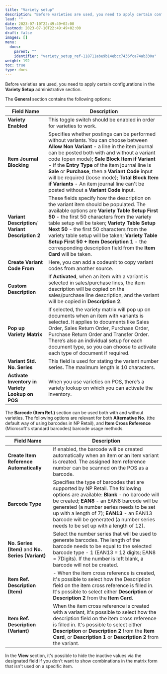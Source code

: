 ```yaml
---
title: "Variety setup"
description: "Before varieties are used, you need to apply certain configurations in the Variety Setup administrative section."
lead: ""
date: 2023-07-10T22:49:49+02:00
lastmod: 2023-07-10T22:49:49+02:00
draft: false
images: []
menu:
  docs:
    parent: ""
    identifier: "variety_setup_ref-118711abe9b14ebcc7436fca74ab330a"
weight: 192
toc: true
type: docs
---
```


Before varieties are used, you need to apply certain configurations in the **Variety Setup** administrative section.

The **General** section contains the following options:

| Field Name      | Description |
| ----------- | ----------- |
| **Variety Enabled**       | This toggle switch should be enabled in order for varieties to work.     |
| **Item Journal Blocking**   | Specifies whether postings can be performed without variants. You can choose between **Allow Non Variant** - a line in the item journal can be posted both with and without a variant code (open mode); **Sale Block Item if Variant** - if the **Entry Type** of the item journal line is **Sale** or **Purchase**, then a **Variant Code** input will be required (loose mode); **Total Block Item if Variants** - An item journal line can't be posted without a **Variant Code** input.      |
| **Variant Description**/ **Variant Description 2**  |  These fields specify how the description on the variant item should be populated. The available options are **Variety Table Setup First 50** - the first 50 characters from the variety table setup will be taken; **Variety Table Setup Next 50** - the first 50 characters from the variety table setup will be taken; **Variety Table Setup First 50 + Item Description 1** - the corresponding description field from the **Item Card** will be taken.   |
| **Create Variant Code From** | Here, you can add a codeunit to copy variant codes from another source. |
| **Custom Description** | If **Activated**, when an item with a variant is selected in sales/purchase lines, the item description will be copied on the sales/purchase line description, and the variant will be copied in **Description 2**.   |
| **Pop up Variety Matrix**  | If selected, the variety matrix will pop up on documents when an item with variants is selected. It applies to documents like Sales Order, Sales Return Order, Purchase Order, Purchase Return Order and Transfer Order. There’s also an individual setup for each document type, so you can choose to activate each type of document if required.   |
| **Variant Std. No. Series**  | This field is used for stating the variant number series. The maximum length is 10 characters.  |
| **Activate Inventory in Variety Lookup on POS** | When you use varieties on POS, there’s a variety lookup on which you can activate the inventory. | 

The **Barcode (Item Ref.)** section can be used both with and without varieties. The following options are relevant for both **Alternative No.** (the default way of using barcodes in NP Retail), and **Item Cross Reference** (Microsoft's standard barcodes) barcode usage methods.

| Field Name      | Description |
| ----------- | ----------- |
| **Create Item Reference Automatically**       | If enabled, the barcode will be created automatically when an item or an item variant is created. The assigned item reference number can be scanned on the POS as a barcode.      |
| **Barcode Type**   | Specifies the type of barcodes that are supported by NP Retail. The following options are available: **Blank** - no barcode will be created; **EAN8** - an EAN8 barcode will be generated (a number series needs to be set up with a length of 7); **EAN13** - an EAN13 barcode will be generated (a number series needs to be set up with a length of 12).     |
| **No. Series (Item)** and **No. Series (Variant)**  | Select the number series that will be used to generate barcodes. The length of the barcode needs to be equal to the selected barcode type - 1 (EAN13 = 12 digits; EAN8 = 7Digits). If the number is left blank, a barcode will not be created.   |
| **Item Ref. Description (Item)** | -  When the item cross reference is created, it's possible to select how the Description field on the item cross reference is filled in. It's possible to select either **Description** or **Description 2** from the **Item Card**.  |
|  **Item Ref. Description (Variant)**   | When the item cross reference is created with a variant, it's possible to select how the description field on the item cross reference is filled in. It's possible to select either **Description** or **Description 2** from the **Item Card**, or **Description 1** or **Description 2** from the variant.  |

In the **View** section, it's possible to hide the inactive values via the designated field if you don't want to show combinations in the matrix form that isn't used on a specific item.
